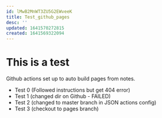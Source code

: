 ```yaml
---
id: lMwB2MnWT3ZU5G2EWveeK
title: Test_github_pages
desc: ''
updated: 1641570272815
created: 1641569322094
---
```


# This is a test

Github actions set up to auto build pages from notes.

- Test 0 (Followed instructions but get 404 error)
- Test 1 (changed dir on Github - FAILED)
- Test 2 (changed to master branch in JSON actions config)
- Test 3 (checkout to pages branch)
